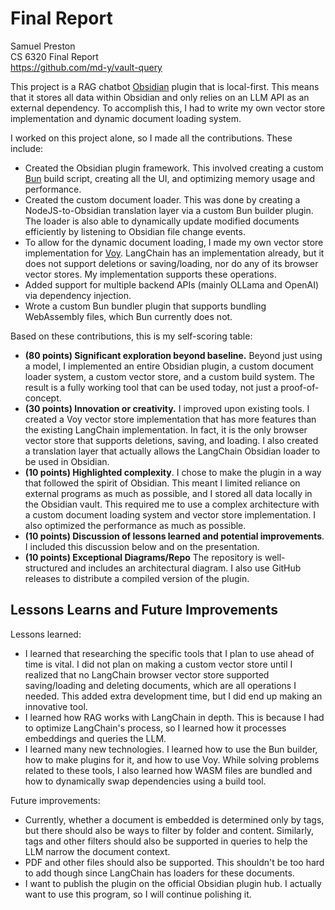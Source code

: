 # Final Report

Samuel Preston <br/>
CS 6320 Final Report <br/>
https://github.com/md-y/vault-query <br/>

This project is a RAG chatbot [Obsidian](https://obsidian.md/) plugin that is local-first. This means that it stores all data within Obsidian and only relies on an LLM API as an external dependency. To accomplish this, I had to write my own vector store implementation and dynamic document loading system.

I worked on this project alone, so I made all the contributions. These include:

- Created the Obsidian plugin framework. This involved creating a custom [Bun](https://bun.sh) build script, creating all the UI, and optimizing memory usage and performance.
- Created the custom document loader. This was done by creating a NodeJS-to-Obsidian translation layer via a custom Bun builder plugin. The loader is also able to dynamically update modified documents efficiently by listening to Obsidian file change events.
- To allow for the dynamic document loading, I made my own vector store implementation for [Voy](https://github.com/tantaraio/voy). LangChain has an implementation already, but it does not support deletions or saving/loading, nor do any of its browser vector stores. My implementation supports these operations.
- Added support for multiple backend APIs (mainly OLLama and OpenAI) via dependency injection.
- Wrote a custom Bun bundler plugin that supports bundling WebAssembly files, which Bun currently does not.

Based on these contributions, this is my self-scoring table:

- **(80 points) Significant exploration beyond baseline.** Beyond just using a model, I implemented an entire Obsidian plugin, a custom document loader system, a custom vector store, and a custom build system. The result is a fully working tool that can be used today, not just a proof-of-concept.
- **(30 points) Innovation or creativity.** I improved upon existing tools. I created a Voy vector store implementation that has more features than the existing LangChain implementation. In fact, it is the only browser vector store that supports deletions, saving, and loading. I also created a translation layer that actually allows the LangChain Obsidian loader to be used in Obsidian.
- **(10 points) Highlighted complexity**. I chose to make the plugin in a way that followed the spirit of Obsidian. This meant I limited reliance on external programs as much as possible, and I stored all data locally in the Obsidian vault. This required me to use a complex architecture with a custom document loading system and vector store implementation. I also optimized the performance as much as possible.
- **(10 points) Discussion of lessons learned and potential improvements**. I included this discussion below and on the presentation.
- **(10 points) Exceptional Diagrams/Repo** The repository is well-structured and includes an architectural diagram. I also use GitHub releases to distribute a compiled version of the plugin.

## Lessons Learns and Future Improvements

Lessons learned:

- I learned that researching the specific tools that I plan to use ahead of time is vital. I did not plan on making a custom vector store until I realized that no LangChain browser vector store supported saving/loading and deleting documents, which are all operations I needed. This added extra development time, but I did end up making an innovative tool.
- I learned how RAG works with LangChain in depth. This is because I had to optimize LangChain's process, so I learned how it processes embeddings and queries the LLM.
- I learned many new technologies. I learned how to use the Bun builder, how to make plugins for it, and how to use Voy. While solving problems related to these tools, I also learned how WASM files are bundled and how to dynamically swap dependencies using a build tool.

Future improvements:

- Currently, whether a document is embedded is determined only by tags, but there should also be ways to filter by folder and content. Similarly, tags and other filters should also be supported in queries to help the LLM narrow the document context.
- PDF and other files should also be supported. This shouldn't be too hard to add though since LangChain has loaders for these documents.
- I want to publish the plugin on the official Obsidian plugin hub. I actually want to use this program, so I will continue polishing it.
